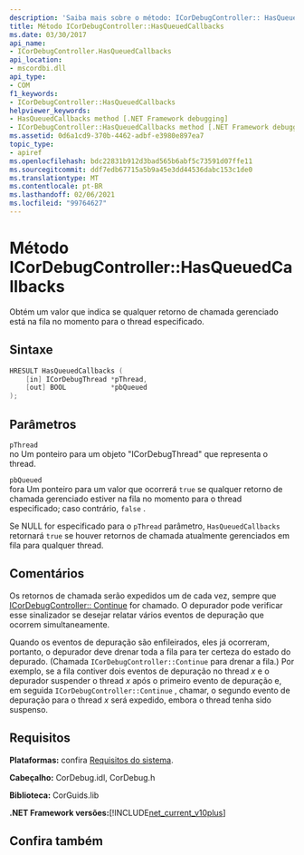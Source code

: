 ```yaml
---
description: 'Saiba mais sobre o método: ICorDebugController:: HasQueuedCallbacks'
title: Método ICorDebugController::HasQueuedCallbacks
ms.date: 03/30/2017
api_name:
- ICorDebugController.HasQueuedCallbacks
api_location:
- mscordbi.dll
api_type:
- COM
f1_keywords:
- ICorDebugController::HasQueuedCallbacks
helpviewer_keywords:
- HasQueuedCallbacks method [.NET Framework debugging]
- ICorDebugController::HasQueuedCallbacks method [.NET Framework debugging]
ms.assetid: 0d6a1cd9-370b-4462-adbf-e3980e897ea7
topic_type:
- apiref
ms.openlocfilehash: bdc22831b912d3bad565b6abf5c73591d07ffe11
ms.sourcegitcommit: ddf7edb67715a5b9a45e3dd44536dabc153c1de0
ms.translationtype: MT
ms.contentlocale: pt-BR
ms.lasthandoff: 02/06/2021
ms.locfileid: "99764627"
---
```

# <a name="icordebugcontrollerhasqueuedcallbacks-method"></a>Método ICorDebugController::HasQueuedCallbacks

Obtém um valor que indica se qualquer retorno de chamada gerenciado está na fila no momento para o thread especificado.  
  
## <a name="syntax"></a>Sintaxe  
  
```cpp  
HRESULT HasQueuedCallbacks (  
    [in] ICorDebugThread *pThread,  
    [out] BOOL           *pbQueued  
);  
```  
  
## <a name="parameters"></a>Parâmetros  

 `pThread`  
 no Um ponteiro para um objeto "ICorDebugThread" que representa o thread.  
  
 `pbQueued`  
 fora Um ponteiro para um valor que ocorrerá `true` se qualquer retorno de chamada gerenciado estiver na fila no momento para o thread especificado; caso contrário, `false` .  
  
 Se NULL for especificado para o `pThread` parâmetro, `HasQueuedCallbacks` retornará `true` se houver retornos de chamada atualmente gerenciados em fila para qualquer thread.  
  
## <a name="remarks"></a>Comentários  

 Os retornos de chamada serão expedidos um de cada vez, sempre que [ICorDebugController:: Continue](icordebugcontroller-continue-method.md) for chamado. O depurador pode verificar esse sinalizador se desejar relatar vários eventos de depuração que ocorrem simultaneamente.  
  
 Quando os eventos de depuração são enfileirados, eles já ocorreram, portanto, o depurador deve drenar toda a fila para ter certeza do estado do depurado. (Chamada `ICorDebugController::Continue` para drenar a fila.) Por exemplo, se a fila contiver dois eventos de depuração no thread *x* e o depurador suspender o thread *x* após o primeiro evento de depuração e, em seguida `ICorDebugController::Continue` , chamar, o segundo evento de depuração para o thread *x* será expedido, embora o thread tenha sido suspenso.  
  
## <a name="requirements"></a>Requisitos  

 **Plataformas:** confira [Requisitos do sistema](../../get-started/system-requirements.md).  
  
 **Cabeçalho:** CorDebug.idl, CorDebug.h  
  
 **Biblioteca:** CorGuids.lib  
  
 **.NET Framework versões:**[!INCLUDE[net_current_v10plus](../../../../includes/net-current-v10plus-md.md)]  
  
## <a name="see-also"></a>Confira também
